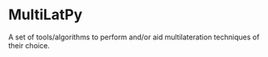 # MultiLatPy
A set of tools/algorithms to perform and/or aid multilateration techniques of their choice.
